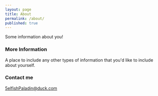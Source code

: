```yaml
---
layout: page
title: About
permalink: /about/
published: true
---
```


Some information about you!

### More Information

A place to include any other types of information that you'd like to include about yourself.

### Contact me

[5elfishPaladin@duck.com](mailto:5elfishPaladin@duck.com)
